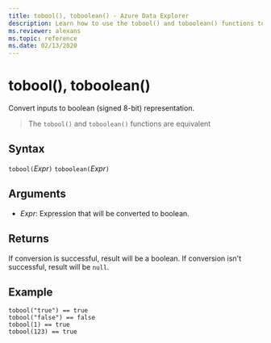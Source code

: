 ```yaml
---
title: tobool(), toboolean() - Azure Data Explorer
description: Learn how to use the tobool() and toboolean() functions to convert an input to a boolean representation.
ms.reviewer: alexans
ms.topic: reference
ms.date: 02/13/2020
---
```

# tobool(), toboolean()

Convert inputs to boolean (signed 8-bit) representation.

> The `tobool()` and `toboolean()` functions are equivalent

## Syntax

`tobool(`*Expr*`)`
`toboolean(`*Expr*`)`

## Arguments

* *Expr*: Expression that will be converted to boolean.

## Returns

If conversion is successful, result will be a boolean.
If conversion isn't successful, result will be `null`.

## Example

```kusto
tobool("true") == true
tobool("false") == false
tobool(1) == true
tobool(123) == true
```

